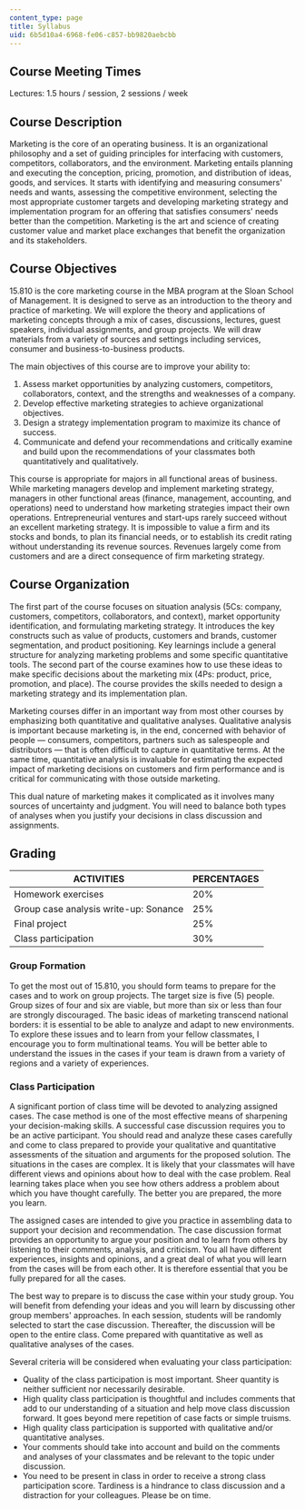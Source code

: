 ```yaml
---
content_type: page
title: Syllabus
uid: 6b5d10a4-6968-fe06-c857-bb9820aebcbb
---
```


Course Meeting Times
--------------------

Lectures: 1.5 hours / session, 2 sessions / week

Course Description
------------------

Marketing is the core of an operating business. It is an organizational philosophy and a set of guiding principles for interfacing with customers, competitors, collaborators, and the environment. Marketing entails planning and executing the conception, pricing, promotion, and distribution of ideas, goods, and services. It starts with identifying and measuring consumers' needs and wants, assessing the competitive environment, selecting the most appropriate customer targets and developing marketing strategy and implementation program for an offering that satisfies consumers' needs better than the competition. Marketing is the art and science of creating customer value and market place exchanges that benefit the organization and its stakeholders.

Course Objectives
-----------------

15.810 is the core marketing course in the MBA program at the Sloan School of Management. It is designed to serve as an introduction to the theory and practice of marketing. We will explore the theory and applications of marketing concepts through a mix of cases, discussions, lectures, guest speakers, individual assignments, and group projects. We will draw materials from a variety of sources and settings including services, consumer and business-to-business products.

The main objectives of this course are to improve your ability to:

1.  Assess market opportunities by analyzing customers, competitors, collaborators, context, and the strengths and weaknesses of a company.
2.  Develop effective marketing strategies to achieve organizational objectives.
3.  Design a strategy implementation program to maximize its chance of success.
4.  Communicate and defend your recommendations and critically examine and build upon the recommendations of your classmates both quantitatively and qualitatively.

This course is appropriate for majors in all functional areas of business. While marketing managers develop and implement marketing strategy, managers in other functional areas (finance, management, accounting, and operations) need to understand how marketing strategies impact their own operations. Entrepreneurial ventures and start-ups rarely succeed without an excellent marketing strategy. It is impossible to value a firm and its stocks and bonds, to plan its financial needs, or to establish its credit rating without understanding its revenue sources. Revenues largely come from customers and are a direct consequence of firm marketing strategy.

Course Organization
-------------------

The first part of the course focuses on situation analysis (5Cs: company, customers, competitors, collaborators, and context), market opportunity identification, and formulating marketing strategy. It introduces the key constructs such as value of products, customers and brands, customer segmentation, and product positioning. Key learnings include a general structure for analyzing marketing problems and some specific quantitative tools. The second part of the course examines how to use these ideas to make specific decisions about the marketing mix (4Ps: product, price, promotion, and place). The course provides the skills needed to design a marketing strategy and its implementation plan.

Marketing courses differ in an important way from most other courses by emphasizing both quantitative and qualitative analyses. Qualitative analysis is important because marketing is, in the end, concerned with behavior of people — consumers, competitors, partners such as salespeople and distributors — that is often difficult to capture in quantitative terms. At the same time, quantitative analysis is invaluable for estimating the expected impact of marketing decisions on customers and firm performance and is critical for communicating with those outside marketing.

This dual nature of marketing makes it complicated as it involves many sources of uncertainty and judgment. You will need to balance both types of analyses when you justify your decisions in class discussion and assignments.

Grading
-------

| ACTIVITIES | PERCENTAGES |
| --- | --- |
| Homework exercises | 20% |
| Group case analysis write-up: Sonance | 25% |
| Final project | 25% |
| Class participation | 30% 

### Group Formation

To get the most out of 15.810, you should form teams to prepare for the cases and to work on group projects. The target size is five (5) people. Group sizes of four and six are viable, but more than six or less than four are strongly discouraged. The basic ideas of marketing transcend national borders: it is essential to be able to analyze and adapt to new environments. To explore these issues and to learn from your fellow classmates, I encourage you to form multinational teams. You will be better able to understand the issues in the cases if your team is drawn from a variety of regions and a variety of experiences.

### Class Participation

A significant portion of class time will be devoted to analyzing assigned cases. The case method is one of the most effective means of sharpening your decision-making skills. A successful case discussion requires you to be an active participant. You should read and analyze these cases carefully and come to class prepared to provide your qualitative and quantitative assessments of the situation and arguments for the proposed solution. The situations in the cases are complex. It is likely that your classmates will have different views and opinions about how to deal with the case problem. Real learning takes place when you see how others address a problem about which you have thought carefully. The better you are prepared, the more you learn.

The assigned cases are intended to give you practice in assembling data to support your decision and recommendation. The case discussion format provides an opportunity to argue your position and to learn from others by listening to their comments, analysis, and criticism. You all have different experiences, insights and opinions, and a great deal of what you will learn from the cases will be from each other. It is therefore essential that you be fully prepared for all the cases.

The best way to prepare is to discuss the case within your study group. You will benefit from defending your ideas and you will learn by discussing other group members' approaches. In each session, students will be randomly selected to start the case discussion. Thereafter, the discussion will be open to the entire class. Come prepared with quantitative as well as qualitative analyses of the cases.

Several criteria will be considered when evaluating your class participation:

*   Quality of the class participation is most important. Sheer quantity is neither sufficient nor necessarily desirable.
*   High quality class participation is thoughtful and includes comments that add to our understanding of a situation and help move class discussion forward. It goes beyond mere repetition of case facts or simple truisms.
*   High quality class participation is supported with qualitative and/or quantitative analyses.
*   Your comments should take into account and build on the comments and analyses of your classmates and be relevant to the topic under discussion.
*   You need to be present in class in order to receive a strong class participation score. Tardiness is a hindrance to class discussion and a distraction for your colleagues. Please be on time.